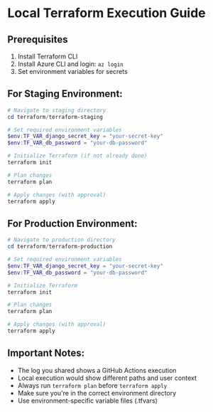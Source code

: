 # Local Terraform Execution Guide

## Prerequisites
1. Install Terraform CLI
2. Install Azure CLI and login: `az login`
3. Set environment variables for secrets

## For Staging Environment:
```powershell
# Navigate to staging directory
cd terraform/terraform-staging

# Set required environment variables
$env:TF_VAR_django_secret_key = "your-secret-key"
$env:TF_VAR_db_password = "your-db-password"

# Initialize Terraform (if not already done)
terraform init

# Plan changes
terraform plan

# Apply changes (with approval)
terraform apply
```

## For Production Environment:
```powershell
# Navigate to production directory
cd terraform/terraform-production

# Set required environment variables
$env:TF_VAR_django_secret_key = "your-secret-key"
$env:TF_VAR_db_password = "your-db-password"

# Initialize Terraform
terraform init

# Plan changes
terraform plan

# Apply changes (with approval)
terraform apply
```

## Important Notes:
- The log you shared shows a GitHub Actions execution
- Local execution would show different paths and user context
- Always run `terraform plan` before `terraform apply`
- Make sure you're in the correct environment directory
- Use environment-specific variable files (.tfvars)
